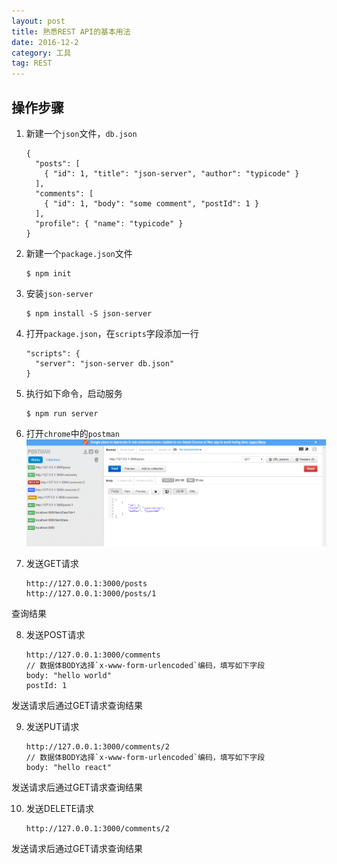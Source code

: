 ```yaml
---
layout: post
title: 熟悉REST API的基本用法
date: 2016-12-2
category: 工具
tag: REST
---
```

## 操作步骤
1. 新建一个`json`文件，`db.json`

    ```
    {
      "posts": [
        { "id": 1, "title": "json-server", "author": "typicode" }
      ],
      "comments": [
        { "id": 1, "body": "some comment", "postId": 1 }
      ],
      "profile": { "name": "typicode" }
    }
    ```

2. 新建一个`package.json`文件

    ```
    $ npm init
    ```

3. 安装`json-server`

    ```
    $ npm install -S json-server
    ```

4. 打开`package.json`，在`scripts`字段添加一行

    ```
    "scripts": {
      "server": "json-server db.json"
    }
    ```

5. 执行如下命令，启动服务

    ```
    $ npm run server
    ```

6. 打开`chrome`中的`postman`
![postman截图](../img/rest-demo.png)

7. 发送GET请求

    ```
    http://127.0.0.1:3000/posts
    http://127.0.0.1:3000/posts/1
    ```
查询结果

8. 发送POST请求

    ```
    http://127.0.0.1:3000/comments
    // 数据体BODY选择`x-www-form-urlencoded`编码，填写如下字段
    body: "hello world"
    postId: 1
    ```
发送请求后通过GET请求查询结果

9. 发送PUT请求

    ```
    http://127.0.0.1:3000/comments/2
    // 数据体BODY选择`x-www-form-urlencoded`编码，填写如下字段
    body: "hello react"
    ```
发送请求后通过GET请求查询结果

10. 发送DELETE请求

    ```
    http://127.0.0.1:3000/comments/2
    ```
发送请求后通过GET请求查询结果

